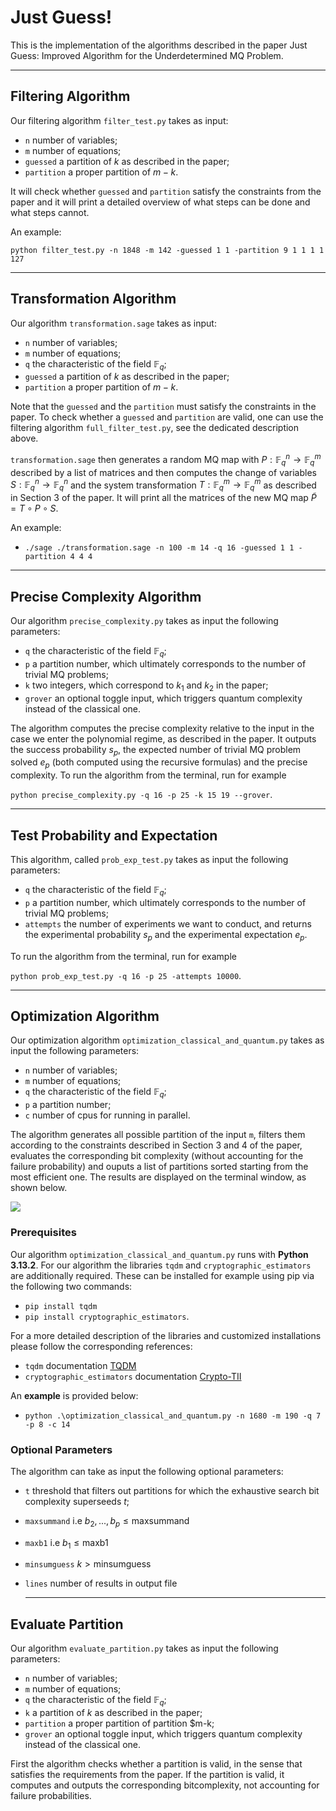 # Just Guess!
This is the implementation of the algorithms described in the paper Just Guess: Improved Algorithm for the Underdetermined MQ Problem.

***

## Filtering Algorithm

Our filtering algorithm `filter_test.py` takes as input:
- `n` number of variables;
- `m` number of equations;
- `guessed` a partition of $k$ as described in the paper;
- `partition` a proper partition of $m-k$.

It will check whether `guessed` and `partition` satisfy the constraints from the paper and it will print a detailed overview of what steps can be done and what steps cannot.

An example:

`python filter_test.py -n 1848 -m 142 -guessed 1 1 -partition 9 1 1 1 1 127`

***

## Transformation Algorithm

Our algorithm `transformation.sage` takes as input:
- `n` number of variables;
- `m` number of equations;
- `q` the characteristic of the field $\mathbb{F}_q$;
- `guessed` a partition of $k$ as described in the paper;
- `partition` a proper partition of $m-k$. 

Note that the `guessed` and the `partition` must satisfy the constraints in the paper.
To check whether a `guessed` and `partition` are valid, one can use the filtering algorithm `full_filter_test.py`, see the dedicated description above.

`transformation.sage` then generates a random MQ map with $P:\mathbb{F}^n_q\rightarrow\mathbb{F}^m_q$ described by a list of matrices and then computes the change of variables $S:\mathbb{F}^n_q\rightarrow\mathbb{F}^n_q$ and the system transformation $T:\mathbb{F}^m_q\rightarrow\mathbb{F}^m_q$ as described in Section 3 of the paper.
It will print all the matrices of the new MQ map $\tilde P = T\circ P\circ S$.

An example:

- `./sage ./transformation.sage -n 100 -m 14 -q 16 -guessed 1 1 -partition 4 4 4`
  
***

## Precise Complexity Algorithm

Our algorithm `precise_complexity.py` takes as input the following parameters:
- `q` the characteristic of the field $\mathbb{F}_q$;
- `p` a partition number, which ultimately corresponds to the number of trivial MQ problems;
- `k` two integers, which correspond to $k_1$ and $k_2$ in the paper;
- `grover` an optional toggle input, which triggers quantum complexity instead of the classical one.

The algorithm computes the precise complexity relative to the input in the case we enter the polynomial regime, as described in the paper. It outputs the success probability $s_p$, the expected number of trivial MQ problem solved $e_p$ (both computed using the recursive formulas) and the precise complexity.
To run the algorithm from the terminal, run for example

`python precise_complexity.py -q 16 -p 25 -k 15 19 --grover`.

***

## Test Probability and Expectation

This algorithm, called `prob_exp_test.py` takes as input the following parameters:
- `q` the characteristic of the field $\mathbb{F}_q$;
- `p` a partition number, which ultimately corresponds to the number of trivial MQ problems;
- `attempts` the number of experiments we want to conduct,
and returns the experimental probability $s_p$ and the experimental expectation $e_p$.

To run the algorithm from the terminal, run for example

`python prob_exp_test.py -q 16 -p 25 -attempts 10000`.

***

## Optimization Algorithm

Our optimization algorithm `optimization_classical_and_quantum.py` takes as input the following parameters:
- `n` number of variables;
- `m` number of equations;
- `q` the characteristic of the field $\mathbb{F}_q$;
- `p` a partition number;
- `c` number of cpus for running in parallel.

The algorithm generates all possible partition of the input `m`, filters them according to the constraints described in Section 3 and 4 of the paper, evaluates the corresponding bit complexity (without accounting for the failure probability) and ouputs a list of partitions sorted starting from the most efficient one. The results are displayed on the terminal window, as shown below.

![](example_output_optimization.png)

### Prerequisites

Our algorithm `optimization_classical_and_quantum.py` runs with **Python 3.13.2**. For our algorithm the libraries `tqdm` and `cryptographic_estimators` are additionally required. These can be installed for example using pip via the following two commands:
- `pip install tqdm`
- `pip install cryptographic_estimators`. 

For a more detailed description of the libraries and customized installations please follow the corresponding references:
- `tqdm` documentation [TQDM](https://tqdm.github.io/)
- `cryptographic_estimators` documentation [Crypto-TII](https://github.com/Crypto-TII/CryptographicEstimators)

An **example** is provided below:

- `python .\optimization_classical_and_quantum.py -n 1680 -m 190 -q 7 -p 8 -c 14`

### Optional Parameters

The algorithm can take as input the following optional parameters:
- `t` threshold that filters out partitions for which the exhaustive search bit complexity superseeds $t$;
- `maxsummand` i.e $b_{2},...,b_{p} \leq \text{maxsummand}$
- `maxb1` i.e $b_1 \leq \text{maxb1}$
- `minsumguess` $k \gt \text{minsumguess}$
- `lines` number of results in output file

  ***

## Evaluate Partition

Our algorithm `evaluate_partition.py` takes as input the following parameters:
- `n` number of variables;
- `m` number of equations;
- `q` the characteristic of the field $\mathbb{F}_q$;
- `k` a partition of $k$ as described in the paper;
- `partition` a proper partition of partition $m-k;
- `grover` an optional toggle input, which triggers quantum complexity instead of the classical one.

First the algorithm checks whether a partition is valid, in the sense that satisfies the requirements from the paper. If the partition is valid, it computes and outputs the corresponding bitcomplexity, not accounting for failure probabilities.
